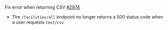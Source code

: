 Fix error when returning CSV [#2974](https://github.com/department-of-veterans-affairs/vets-api/pull/2974)
- The `/facilities/all` endpoint no longer returns a 500 status code when a user requests `text/csv`
